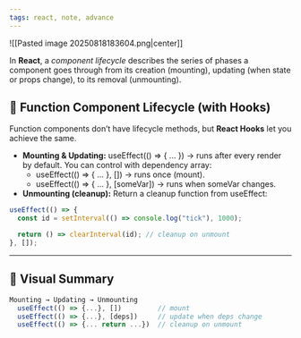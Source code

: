 ```yaml
---
tags: react, note, advance
---
```


![[Pasted image 20250818183604.png|center]]

In **React**, a _component lifecycle_ describes the series of phases a component goes through from its creation (mounting), updating (when state or props change), to its removal (unmounting).


## **🔹 Function Component Lifecycle (with Hooks)**

Function components don’t have lifecycle methods, but **React Hooks** let you achieve the same.

- **Mounting & Updating:** useEffect(() => { ... }) → runs after every render by default. You can control with dependency array:
	- useEffect(() => { ... }, []) → runs once (mount).
	- useEffect(() => { ... }, \[someVar]) → runs when someVar changes.
- **Unmounting (cleanup):**
    Return a cleanup function from useEffect:

```jsx
useEffect(() => {
  const id = setInterval(() => console.log("tick"), 1000);

  return () => clearInterval(id); // cleanup on unmount
}, []);
```

---

## **🔹 Visual Summary**

```jsx
Mounting → Updating → Unmounting
  useEffect(() => {...}, [])         // mount
  useEffect(() => {...}, [deps])     // update when deps change
  useEffect(() => {... return ...})  // cleanup on unmount
```